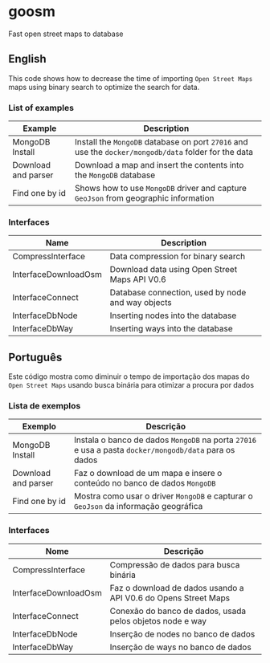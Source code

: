 # goosm

Fast open street maps to database

<!--div align="center">
  <a href="https://www.youtube.com/watch?v=tZbQPdCAtC0"><img src="https://img.youtube.com/vi/tZbQPdCAtC0/0.jpg" width="900px" alt="youtube video"></a>
</div-->

## English

This code shows how to decrease the time of importing `Open Street Maps` maps using binary search to optimize the search 
for data.

### List of examples

| Example             | Description                                                                                          |
|---------------------|------------------------------------------------------------------------------------------------------|
| MongoDB Install     | Install the `MongoDB` database on port `27016` and use the `docker/mongodb/data` folder for the data |
| Download and parser | Download a map and insert the contents into the `MongoDB` database                                   |
| Find one by id      | Shows how to use `MongoDB` driver and capture `GeoJson` from geographic information                  |


### Interfaces

| Name                 | Description                                       |
|----------------------|---------------------------------------------------|
| CompressInterface    | Data compression for binary search                |
| InterfaceDownloadOsm | Download data using Open Street Maps API V0.6     |
| InterfaceConnect     | Database connection, used by node and way objects |
| InterfaceDbNode      | Inserting nodes into the database                 |
| InterfaceDbWay       | Inserting ways into the database                  |

## Português

Este código mostra como diminuir o tempo de importação dos mapas do `Open Street Maps` usando busca binária para 
otimizar a procura por dados

### Lista de exemplos

| Exemplo              | Descrição                                                                                             |
|----------------------|-------------------------------------------------------------------------------------------------------|
| MongoDB Install      | Instala o banco de dados `MongoDB` na porta `27016` e usa a pasta `docker/mongodb/data` para os dados |
| Download and parser  | Faz o download de um mapa e insere o conteúdo no banco de dados `MongoDB`                             |
| Find one by id       | Mostra como usar o driver `MongoDB` e capturar o `GeoJson` da informação geográfica                   |

### Interfaces

| Nome                 | Descrição                                                      |
|----------------------|----------------------------------------------------------------|
| CompressInterface    | Compressão de dados para busca binária                         |
| InterfaceDownloadOsm | Faz o download de dados usando a API V0.6 do Opens Street Maps |
| InterfaceConnect     | Conexão do banco de dados, usada pelos objetos node e way      |
| InterfaceDbNode      | Inserção de nodes no banco de dados                            |
| InterfaceDbWay       | Inserção de ways no banco de dados                             |


